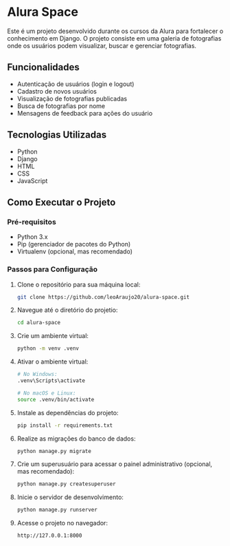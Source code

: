 # Alura Space

Este é um projeto desenvolvido durante os cursos da Alura para fortalecer o conhecimento em Django. O projeto consiste em uma galeria de fotografias onde os usuários podem visualizar, buscar e gerenciar fotografias.

## Funcionalidades

- Autenticação de usuários (login e logout)
- Cadastro de novos usuários
- Visualização de fotografias publicadas
- Busca de fotografias por nome
- Mensagens de feedback para ações do usuário

## Tecnologias Utilizadas

- Python
- Django
- HTML
- CSS
- JavaScript

## Como Executar o Projeto

### Pré-requisitos

- Python 3.x
- Pip (gerenciador de pacotes do Python)
- Virtualenv (opcional, mas recomendado)

### Passos para Configuração

1. Clone o repositório para sua máquina local:
   ```sh
   git clone https://github.com/leoAraujo20/alura-space.git

2. Navegue até o diretório do projetio:
   ```sh
   cd alura-space

3. Crie um ambiente virtual:
   ```sh
   python -m venv .venv

4. Ativar o ambiente virtual:
   ```sh
   # No Windows:
   .venv\Scripts\activate

   # No macOS e Linux:
   source .venv/bin/activate
   ```

5. Instale as dependências do projeto:
   ```sh
   pip install -r requirements.txt
   ```

6. Realize as migrações do banco de dados:
   ```sh
   python manage.py migrate
   ```

7. Crie um superusuário para acessar o painel administrativo (opcional, mas recomendado):
   ```sh
   python manage.py createsuperuser
   ```

8. Inicie o servidor de desenvolvimento:
   ```sh
   python manage.py runserver
   ```

9. Acesse o projeto no navegador:
   ```
   http://127.0.0.1:8000
   
   ```
   
    


